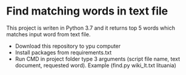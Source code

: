 # Find matching words in text file

 This project is writen in Python 3.7 and it returns top 5 words which matches input word from text file.

* Download this repository to ypu computer
* Install packages from requirements.txt
* Run CMD in project folder type 3 arguments (script file name, text document, requested word). Example (find.py wiki_lt.txt lituania)